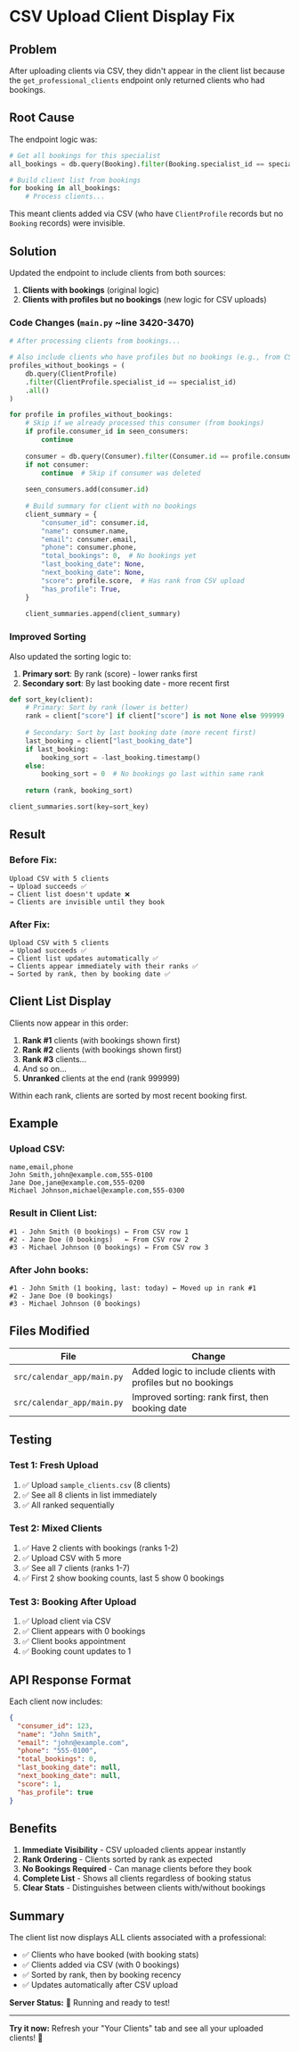 # CSV Upload Client Display Fix

## Problem
After uploading clients via CSV, they didn't appear in the client list because the `get_professional_clients` endpoint only returned clients who had bookings.

## Root Cause
The endpoint logic was:
```python
# Get all bookings for this specialist
all_bookings = db.query(Booking).filter(Booking.specialist_id == specialist_id).all()

# Build client list from bookings
for booking in all_bookings:
    # Process clients...
```

This meant clients added via CSV (who have `ClientProfile` records but no `Booking` records) were invisible.

## Solution
Updated the endpoint to include clients from both sources:
1. **Clients with bookings** (original logic)
2. **Clients with profiles but no bookings** (new logic for CSV uploads)

### Code Changes (`main.py` ~line 3420-3470)

```python
# After processing clients from bookings...

# Also include clients who have profiles but no bookings (e.g., from CSV upload)
profiles_without_bookings = (
    db.query(ClientProfile)
    .filter(ClientProfile.specialist_id == specialist_id)
    .all()
)

for profile in profiles_without_bookings:
    # Skip if we already processed this consumer (from bookings)
    if profile.consumer_id in seen_consumers:
        continue
    
    consumer = db.query(Consumer).filter(Consumer.id == profile.consumer_id).first()
    if not consumer:
        continue  # Skip if consumer was deleted
    
    seen_consumers.add(consumer.id)
    
    # Build summary for client with no bookings
    client_summary = {
        "consumer_id": consumer.id,
        "name": consumer.name,
        "email": consumer.email,
        "phone": consumer.phone,
        "total_bookings": 0,  # No bookings yet
        "last_booking_date": None,
        "next_booking_date": None,
        "score": profile.score,  # Has rank from CSV upload
        "has_profile": True,
    }
    
    client_summaries.append(client_summary)
```

### Improved Sorting
Also updated the sorting logic to:
1. **Primary sort**: By rank (score) - lower ranks first
2. **Secondary sort**: By last booking date - more recent first

```python
def sort_key(client):
    # Primary: Sort by rank (lower is better)
    rank = client["score"] if client["score"] is not None else 999999
    
    # Secondary: Sort by last booking date (more recent first)
    last_booking = client["last_booking_date"]
    if last_booking:
        booking_sort = -last_booking.timestamp()
    else:
        booking_sort = 0  # No bookings go last within same rank
    
    return (rank, booking_sort)

client_summaries.sort(key=sort_key)
```

## Result

### Before Fix:
```
Upload CSV with 5 clients
→ Upload succeeds ✅
→ Client list doesn't update ❌
→ Clients are invisible until they book
```

### After Fix:
```
Upload CSV with 5 clients
→ Upload succeeds ✅
→ Client list updates automatically ✅
→ Clients appear immediately with their ranks ✅
→ Sorted by rank, then by booking date ✅
```

## Client List Display

Clients now appear in this order:
1. **Rank #1** clients (with bookings shown first)
2. **Rank #2** clients (with bookings shown first)
3. **Rank #3** clients...
4. And so on...
5. **Unranked** clients at the end (rank 999999)

Within each rank, clients are sorted by most recent booking first.

## Example

### Upload CSV:
```csv
name,email,phone
John Smith,john@example.com,555-0100
Jane Doe,jane@example.com,555-0200
Michael Johnson,michael@example.com,555-0300
```

### Result in Client List:
```
#1 - John Smith (0 bookings) ← From CSV row 1
#2 - Jane Doe (0 bookings)   ← From CSV row 2
#3 - Michael Johnson (0 bookings) ← From CSV row 3
```

### After John books:
```
#1 - John Smith (1 booking, last: today) ← Moved up in rank #1
#2 - Jane Doe (0 bookings)
#3 - Michael Johnson (0 bookings)
```

## Files Modified

| File | Change |
|------|--------|
| `src/calendar_app/main.py` | Added logic to include clients with profiles but no bookings |
| `src/calendar_app/main.py` | Improved sorting: rank first, then booking date |

## Testing

### Test 1: Fresh Upload
1. ✅ Upload `sample_clients.csv` (8 clients)
2. ✅ See all 8 clients in list immediately
3. ✅ All ranked sequentially

### Test 2: Mixed Clients
1. ✅ Have 2 clients with bookings (ranks 1-2)
2. ✅ Upload CSV with 5 more
3. ✅ See all 7 clients (ranks 1-7)
4. ✅ First 2 show booking counts, last 5 show 0 bookings

### Test 3: Booking After Upload
1. ✅ Upload client via CSV
2. ✅ Client appears with 0 bookings
3. ✅ Client books appointment
4. ✅ Booking count updates to 1

## API Response Format

Each client now includes:
```json
{
  "consumer_id": 123,
  "name": "John Smith",
  "email": "john@example.com",
  "phone": "555-0100",
  "total_bookings": 0,
  "last_booking_date": null,
  "next_booking_date": null,
  "score": 1,
  "has_profile": true
}
```

## Benefits

1. **Immediate Visibility** - CSV uploaded clients appear instantly
2. **Rank Ordering** - Clients sorted by rank as expected
3. **No Bookings Required** - Can manage clients before they book
4. **Complete List** - Shows all clients regardless of booking status
5. **Clear Stats** - Distinguishes between clients with/without bookings

## Summary

The client list now displays ALL clients associated with a professional:
- ✅ Clients who have booked (with booking stats)
- ✅ Clients added via CSV (with 0 bookings)
- ✅ Sorted by rank, then by booking recency
- ✅ Updates automatically after CSV upload

**Server Status:** 🚀 Running and ready to test!

---

**Try it now:** Refresh your "Your Clients" tab and see all your uploaded clients! 🎉
